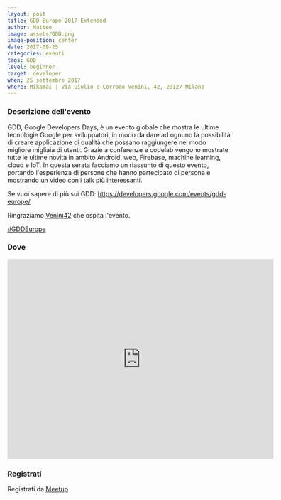 ```yaml
---
layout: post
title: GDD Europe 2017 Extended
author: Matteo
image: assets/GDD.png
image-position: center
date: 2017-09-25
categories: eventi
tags: GDD
level: beginner
target: developer
when: 25 settembre 2017
where: Mikamai | Via Giulio e Corrado Venini, 42, 20127 Milano
---
```


### Descrizione dell'evento

GDD, Google Developers Days, è un evento globale che mostra le ultime tecnologie Google per sviluppatori, in modo da dare ad ognuno la possibilità di creare applicazione di qualità che possano raggiungere nel modo migliore migliaia di utenti. Grazie a conferenze e codelab vengono mostrate tutte le ultime novità in ambito Android, web, Firebase, machine learning, cloud e IoT.
In questa serata facciamo un riassunto di questo evento, portando l'esperienza di persone che hanno partecipato di persona e mostrando un video con i talk più interessanti.

Se vuoi sapere di più sui GDD: https://developers.google.com/events/gdd-europe/
<p>Ringraziamo <a title="Venini42" href="http://venini42.it/" target="_blank">Venini42</a>&nbsp;che ospita l'evento.</p>

<a class="twitter-grid" href="https://twitter.com/googledevs/timelines/889606651723919360">#GDDEurope</a> <script async src="//platform.twitter.com/widgets.js" charset="utf-8"></script>

### Dove

<iframe src="https://www.google.com/maps/embed?pb=!1m18!1m12!1m3!1d2796.9704413361605!2d9.212965950871924!3d45.4905399789987!2m3!1f0!2f0!3f0!3m2!1i1024!2i768!4f13.1!3m3!1m2!1s0x4786c6de217d0485%3A0x81495a0001650bcf!2sVia+Giulio+e+Corrado+Venini%2C+42%2C+20127+Milano!5e0!3m2!1sit!2sit!4v1488322696769" width="600" height="450" frameborder="0" style="border:0" allowfullscreen></iframe>

### Registrati

<div style="width:100%; text-align:left;">Registrati da <a href="http://meetu.ps/c/3b5kz/zVJRT/f">Meetup</a></div>
